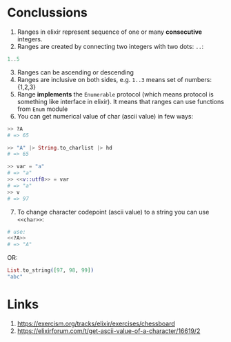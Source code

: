 # Conclussions
1. Ranges in elixir represent sequence of one or many **consecutive** integers. 
2. Ranges are created by connecting two integers with two dots: `..`:
```elixir
1..5
```
3. Ranges can be ascending or descending
4. Ranges are inclusive on both sides, e.g. `1..3` means set of numbers: {1,2,3}
5. Range **implements** the `Enumerable` protocol (which means protocol is something like interface in elixir). It means that ranges can use functions from `Enum` module
6. You can get numerical value of char (ascii value) in few ways:
```elixir
>> ?A
# => 65

>> "A" |> String.to_charlist |> hd
# => 65

>> var = "a"
# => "a"
>> <<v::utf8>> = var
# => "a"
>> v
# => 97
```
7. To change character codepoint (ascii value) to a string you can use `<<char>>`:
```elixir
# use:
<<?A>>
# => "A"
```
OR:
```elixir
List.to_string([97, 98, 99])
"abc"
```

# Links
1. https://exercism.org/tracks/elixir/exercises/chessboard
2. https://elixirforum.com/t/get-ascii-value-of-a-character/16619/2
